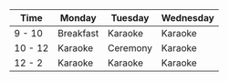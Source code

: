 | Time | Monday | Tuesday | Wednesday |
| -------- | ------- | -------- | ------- | 
| 9 - 10 | Breakfast| Karaoke  | Karaoke  |
| 10 - 12 | Karaoke | Ceremony | Karaoke  |
| 12 - 2 | Karaoke  | Karaoke  | Karaoke  |
